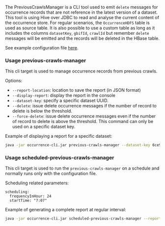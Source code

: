 The PreviousCrawlsManager is a CLI tool used to emit `delete` messages for occurrence records that are not reference
in the latest version of a dataset. This tool is using Hive over JDBC to read and analyse the current content of the occurrence store.
For regular scenarios, the `OccurrenceHDFS` table is used as source table. It is also possible to use a custom table as long as it includes the columns
`datasetKey`, `gbifId`, `crawlId` but remember `delete` messages will be emitted and the records will be deleted in the HBase table.

See example configuration file [here](https://github.com/gbif/occurrence/tree/master/occurrence-cli/example-confs/previous-crawls-manager.yaml).

### Usage previous-crawls-manager
This cli target is used to manage occurrence records from previous crawls.

Options:
 * `--report-location`: location to save the report (in JSON format)
 * `--display-report`: display the report in the console
 * `--dataset-key`: specify a specific dataset UUID.
 * `--delete`: issue delete occurrence messages if the number of record to delete is below the threshold.
 * `--force-delete`: issue delete occurrence messages even if the number of record to delete is above the threshold. This command can only be used on a specific dataset key.

Example of displaying a report for a specific dataset:
```bash
java -jar occurrence-cli.jar previous-crawls-manager --dataset-key 6ce9819a-d82b-41e1-9059-0dd201f15993 --display-report --conf previous-crawls-manager.yaml
```

### Usage scheduled-previous-crawls-manager
This cli target is used to run the `previous-crawls-manager` on a schedule and normally runs only with the configuration file.

Scheduling related parameters:
```
scheduling:
  frequencyInHour: 24
  startTime: "7:07"
```

Example of generating a complete report at regular interval:
```bash
java -jar occurrence-cli.jar scheduled-previous-crawls-manager --report-location /tmp/overcrawled_report.json --conf previous-crawls-manager.yaml
```